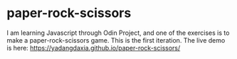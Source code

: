 # paper-rock-scissors

I am learning Javascript through Odin Project, and one of the exercises is to make a paper-rock-scissors game. This is the first iteration. The live demo is here:
https://yadangdaxia.github.io/paper-rock-scissors/
